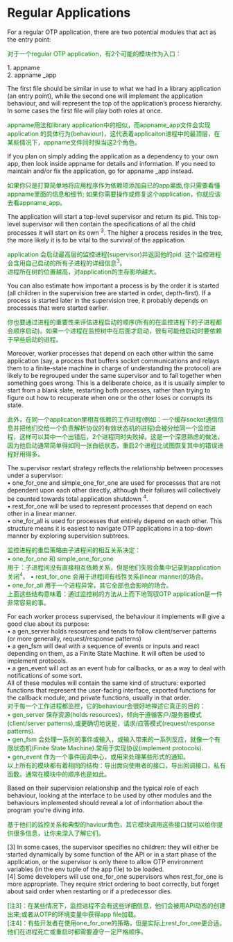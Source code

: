 # Regular Applications
For a regular OTP application, there are two potential modules that act as the entry point:
<p></p>
<font color="green" >
对于一个regular OTP application，有2个可能的模块作为入口：
</font>
<p></p>
1. appname </br>
2. appname _app

<p></p>
The first file should be similar in use to what we had in a library application (an entry point), while the second one will implement the application behaviour, and will represent the top of the application’s process hierarchy. In some cases the first file will play both roles at once.
<p></p>
<font color="green" >
appname用法和library application中的相似，而appname_app文件会实现application 的具体行为(behaviour)，这代表着applicaiton进程中的最顶层，在某些情况下，appname文件同时担当这2个角色。
</font>
<p></p>
If you plan on simply adding the application as a dependency to your own app, then look inside appname for details and information. If you need to maintain and/or fix the application, go for appname _app instead.
<p></p>
<font color="green" >
如果你只是打算简单地将应用程序作为依赖项添加自已的app里面,你只需要看懂appname里面的信息和细节;
如果你需要操作或修复这个application，你就应该去看appname_app。
</font>
<p></p>
The application will start a top-level supervisor and return its pid. This top-level supervisor will then contain the specifications of all the child processes it will start on its own <sup>3</sup>.
The higher a process resides in the tree, the more likely it is to be vital to the survival of the application.
<p></p>
<font color="green" >
application 会启动最高层的监控进程(supervisor)并返回他的pid. 这个监控进程会含用自己启动的所有子进程的详细信息<sup>3</sup>。<br>
进程所在树的位置越高，对application的生存影响越大。
</font>
<p></p>
You can also estimate how important a process is by the order it is started (all children in the supervision tree are started in order, depth-first). If a process is started later in the supervision tree, it probably depends on processes that were started earlier.
<p></p>
<font color="green" >
你也要通过进程的重要性来评估进程启动的顺序(所有的在监控进程下的子进程都会顺序启动)。如果一个进程在监控树中在后面才启动，很有可能他启动时要依赖于早些启动的进程。
</font>
<p></p>
Moreover, worker processes that depend on each other within the same application (say, a process that buffers socket communications and relays them to a finite-state machine in charge of understanding the protocol) are likely to be regrouped under the same supervisor and to fail together when something goes wrong. This is a deliberate choice, as it is usually simpler to start from a blank slate, restarting both processes, rather than trying to figure out how to recuperate when one or the other loses or corrupts its state.
<p></p>
<font color="green" >
此外，在同一个application里相互依赖的工作进程(例如：一个缓存socket通信信息并把他们交给一个负责解析协议的有效状态机的进程)会被分给同一个监控进程，这样可以其中一个出错后，2个进程同时失败掉。这是一个深思熟虑的做法，因为他启动通常简单得如同一张白纸状态，重启2个进程比试图恢复其中的错误进程好用得多。
</font>
<p></p>
The supervisor restart strategy reflects the relationship between processes under a supervisor:<br>
• one_for_one and simple_one_for_one are used for processes that are not dependent upon each other directly, although their failures will collectively be counted towards total application shutdown <sup>4</sup>.<br>
• rest_for_one will be used to represent processes that depend on each other in a linear manner.<br>
• one_for_all is used for processes that entirely depend on each other.
This structure means it is easiest to navigate OTP applications in a top-down manner by exploring supervision subtrees.<br>
<p></p>
<font color="green" >
监控进程的重启策略由子进程间的相互关系决定：<br>
• one_for_one 和 simple_one_for_one <br>
用于：子进程间没有直接相互依赖关系，但是他们失败会集中记录到application关闭<sup>4</sup>。
• rest_for_one 会用于进程间有线性关系(linear manner)的场合。<br>
• one_for_all 用于一个进程异常，其它全部也会影响的场合。<br>
上面这些结构意味着：通过监控树的方法从上而下地驾驭OTP application是一件非常容易的事。
</font>
<p></p>

For each worker process supervised, the behaviour it implements will give a good clue about its purpose:<br>
• a gen_server holds resources and tends to follow client/server patterns (or more generally, request/response patterns)<br>
• a gen_fsm will deal with a sequence of events or inputs and react depending on them, as a Finite State Machine. It will often be used to implement protocols.<br>
• a gen_event will act as an event hub for callbacks, or as a way to deal with notifications of some sort.<br>
All of these modules will contain the same kind of structure: exported functions that represent the user-facing interface, exported functions for the callback module, and private functions, usually in that order.<br>
<font color="green" >
对于每一个工作进程都监控，它的behaviour会很好地禅述它真正的目的：<br>
• gen_server 保存资源(holds resources)，倾向于遵循客户/服务器模式(client/server patterns),或更确切地说是，请求/应答模式(request/response patterns).<br>
•  gen_fsm 会处理一系列的事件或输入，或输入带来的一系列反应，就像一个有限状态机(Finite State Machine).常用于实现协议(implement protocols).<br>
• gen_event 作为一个事件回调中心，或用来处理某些形式的通知。<br>
以上所有的模块都有着相同的结构：导出面向使用者的接口，导出回调接口，私有函数。通常在模块中的顺序也是如此。
</font>
<p></p>
Based on their supervision relationship and the typical role of each behaviour, looking at the interface to be used by other modules and the behaviours implemented should reveal a lot of information about the program you’re diving into.
<p></p>
<font color="green" >
基于他们的监控关系和典型的haviour角色，其它模块调用这些接口就可以给你提供很多信息，让你来深入了解它们。
</font>
<p></p>
[3] In some cases, the supervisor specifies no children: they will either be started dynamically by some function of the API or in a start phase of the application, or the supervisor is only there to allow OTP environment variables (in the env tuple of the app file) to be loaded.<br>
[4] Some developers will use one_for_one supervisors when rest_for_one is more appropriate. They
require strict ordering to boot correctly, but forget about said order when restarting or if a predecessor
dies.
<p></p>
<font color="green" >
[注3]：在某些情况下，监控进程不会有这些详细信息，他们会被用API动态的创建出来;或者从OTP的环境变量中获得app file加载。<br>
[注4]：有些开发者在使用one_for_one的策略，但是实际上rest_for_one更合适。他们在进程死亡或重启时都需要遵守一定严格顺序。
</font>

